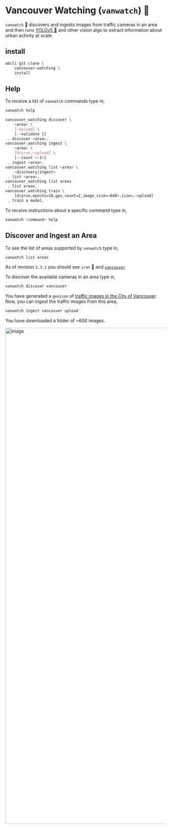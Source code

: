 # Vancouver Watching (`vanwatch`) 🌈

`vanwatch` 🌈 discovers and ingests images from traffic cameras in an area and then runs [YOLOv5 🚀](https://github.com/kamangir/yolov5) and other vision algo to extract information about urban activity at scale. 

## install

```bash
abcli git clone \
    vancouver-watching \
    install
```

## Help

To receive a list of `vanwatch` commands type in,

```bash
vanwatch help
```
```bash
vancouver_watching discover \
	<area> \
	[~upload] \
	[--validate 1]
 . discover <area>.
vancouver_watching ingest \
	<area> \
	[dryrun,~upload] \
	[--count <-1>]
 . ingest <area>.
vancouver_watching list <area> \
	<discovery|ingest>
 . list <area>.
vancouver_watching list areas
 . list areas.
vancouver_watching train \
	[dryrun,epochs=10,gpu_count=2,image_size=<640>,size=,~upload]
 . train a model.
```

To receive instructions about a specific command type in,

```bash
vanwatch <command> help
```

## Discover and Ingest an Area

To see the list of areas supported by `vanwatch` type in,

```bash
vanwatch list areas
```

As of revision `3.3.1` you should see `iran` 🚧 and [`vancouver`](https://opendata.vancouver.ca/explore/dataset/web-cam-url-links/map/)

To discover the available cameras in an area type in,

```bash
vanwatch discover vancouver
```

You have generated a `geojson` of [traffic images in the City of Vancouver](./data/vancouver.geojson). Now, you can ingest the traffic images from this area,

```bash
vanwatch ingest vancouver upload
```

You have downloaded a folder of ~600 images.

<img width="1552" alt="image" src="https://user-images.githubusercontent.com/1007567/196573547-b1c71b3b-7fac-4d2c-bba0-a87b063830da.png">
